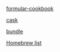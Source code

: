 [formular-cookbook](https://github.com/Homebrew/brew/blob/master/docs/Formula-Cookbook.md)


[cask](https://github.com/caskroom/homebrew-cask)

[bundle](https://github.com/Homebrew/homebrew-bundle)

[Homebrew list](https://github.com/Homebrew)
